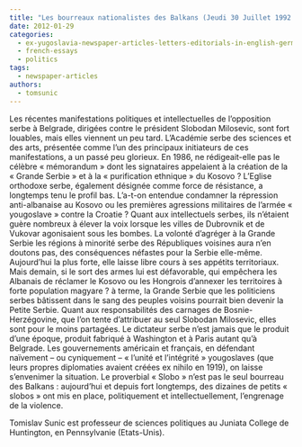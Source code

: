 ```yaml
---
title: "Les bourreaux nationalistes des Balkans (Jeudi 30 Juillet 1992 ~ Le Monde)"
date: 2012-01-29
categories: 
  - ex-yugoslavia-newspaper-articles-letters-editorials-in-english-german-and-french
  - french-essays
  - politics
tags: 
  - newspaper-articles
authors: 
  - tomsunic
---
```


Les récentes manifestations politiques et intellectuelles de l’opposition serbe à Belgrade, dirigées contre le président Slobodan Milosevic, sont fort louables, mais elles viennent un peu tard. L’Académie serbe des sciences et des arts, présentée comme l’un des principaux initiateurs de ces manifestations, a un passé peu glorieux. En 1986, ne rédigeait-elle pas le célèbre « mémorandum » dont les signataires appelaient à la création de la « Grande Serbie » et à la « purification ethnique » du Kosovo ? L’Eglise orthodoxe serbe, également désignée comme force de résistance, a longtemps tenu le profil bas. L’a-t-on entendue condamner la répression anti-albanaise au Kosovo ou les premières agressions militaires de l’armée « yougoslave » contre la Croatie ? Quant aux intellectuels serbes, ils n’étaient guère nombreux à élever la voix lorsque les villes de Dubrovnik et de Vukovar agonisaient sous les bombes. La volonté d’agréger à la Grande Serbie les régions à minorité serbe des Républiques voisines aura n’en doutons pas, des conséquences néfastes pour la Serbie elle-même. Aujourd’hui la plus forte, elle laisse libre cours à ses appétits territoriaux. Mais demain, si le sort des armes lui est défavorable, qui empêchera les Albanais de réclamer le Kosovo ou les Hongrois d’annexer les territoires à forte population magyare ? à terme, la Grande Serbie que les politiciens serbes bâtissent dans le sang des peuples voisins pourrait bien devenir la Petite Serbie. Quant aux responsabilités des carnages de Bosnie-Herzégovine, que l’on tente d’attribuer au seul Slobodan Milosevic, elles sont pour le moins partagées. Le dictateur serbe n’est jamais que le produit d’une époque, produit fabriqué à Washington et à Paris autant qu’à Belgrade. Les gouvernements américain et français, en défendant naïvement – ou cyniquement – « l’unité et l’intégrité » yougoslaves (que leurs propres diplomaties avaient créées ex nihilo en 1919), on laisse s’envenimer la situation. Le proverbial « Slobo » n’est pas le seul bourreau des Balkans : aujourd’hui et depuis fort longtemps, des dizaines de petits « slobos » ont mis en place, politiquement et intellectuellement, l’engrenage de la violence.

Tomislav Sunic est professeur de sciences politiques au Juniata College de Huntington, en Pennsylvanie (Etats-Unis).
